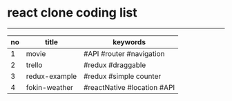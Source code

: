 # react clone coding list
----------------------------------------
| no | title |keywords   |
|----|-------|-----------|
|1   |movie  |#API #router #navigation| |
|2   |trello |#redux #draggable| |
|3   |redux-example|#redux #simple counter| |
|4   |fokin-weather|#reactNative #location #API| |
